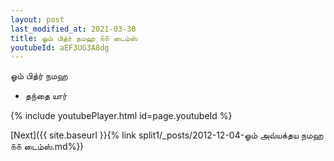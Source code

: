 ```yaml
---
layout: post
last_modified_at: 2021-03-30
title: ஓம் பித்ர் நமஹ ௧௧ டைம்ஸ்
youtubeId: aEF3UG3A8dg
---
```

 
 
 ஓம் பித்ர் நமஹ  
 
 -  தந்தை யார் 
 
  
 
  
 
 
 
 
 
 


{% include youtubePlayer.html id=page.youtubeId %}
 
[Next]({{ site.baseurl }}{% link  split1/_posts/2012-12-04-ஓம் அவ்யக்தய நமஹ ௧௧ டைம்ஸ்.md%})
 
